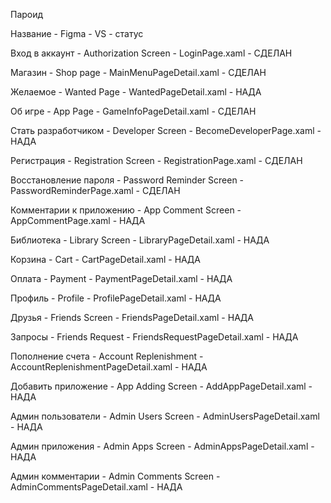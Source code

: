 Пароид

Название - Figma - VS - статус

Вход в аккаунт - Authorization Screen - LoginPage.xaml - СДЕЛАН

Магазин - Shop page - MainMenuPageDetail.xaml - СДЕЛАН

Желаемое - Wanted Page - WantedPageDetail.xaml - НАДА

Об игре - App Page - GameInfoPageDetail.xaml - СДЕЛАН

Стать разработчиком - Developer Screen - BecomeDeveloperPage.xaml - НАДА

Регистрация - Registration Screen - RegistrationPage.xaml - СДЕЛАН

Восстановление пароля - Password Reminder Screen - PasswordReminderPage.xaml - СДЕЛАН

Комментарии к приложению - App Comment Screen - AppCommentPage.xaml - НАДА

Библиотека - Library Screen - LibraryPageDetail.xaml - НАДА

Корзина - Cart - CartPageDetail.xaml - НАДА

Оплата - Payment - PaymentPageDetail.xaml - НАДА

Профиль - Profile - ProfilePageDetail.xaml - НАДА

Друзья - Friends Screen - FriendsPageDetail.xaml - НАДА

Запросы - Friends Request - FriendsRequestPageDetail.xaml - НАДА

Пополнение счета - Account Replenishment - AccountReplenishmentPageDetail.xaml - НАДА

Добавить приложение - App Adding Screen - AddAppPageDetail.xaml - НАДА

Админ пользователи - Admin Users Screen - AdminUsersPageDetail.xaml - НАДА

Админ приложения - Admin Apps Screen - AdminAppsPageDetail.xaml - НАДА

Админ комментарии - Admin Comments Screen - AdminCommentsPageDetail.xaml - НАДА
